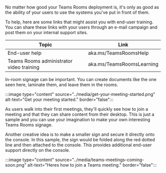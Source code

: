 No matter how good your Teams Rooms deployment is, it's only as good as the ability of your users to use the systems you've put in front of them.

To help, here are some links that might assist you with end-user training. You can share these links with your users through an e-mail campaign and post them on your internal support sites.

|Topic|Link|
|---|---|
|End-user help|aka.ms/TeamsRoomsHelp|
|Teams Rooms administrator video training|aka.ms/TeamsRoomsLearning|

In-room signage can be important. You can create documents like the one seen here, laminate them, and leave them in the rooms.

:::image type="content" source="../media/get-your-meeting-started.png" alt-text="Get your meeting started." border="false":::

As users walk into their first meetings, they'll quickly see how to join a meeting and that they can share content from their desktop. This is just a sample and you can use your imagination to make your own interesting Teams Rooms signage.

Another creative idea is to make a smaller sign and secure it directly onto the console. In this sample, the sign would be folded along the red dotted line and then attached to the console. This provides additional end-user support directly on the console.

:::image type="content" source="../media/teams-meetings-coming-soon.png" alt-text="Heres how to join a Teams meeting." border="false":::
